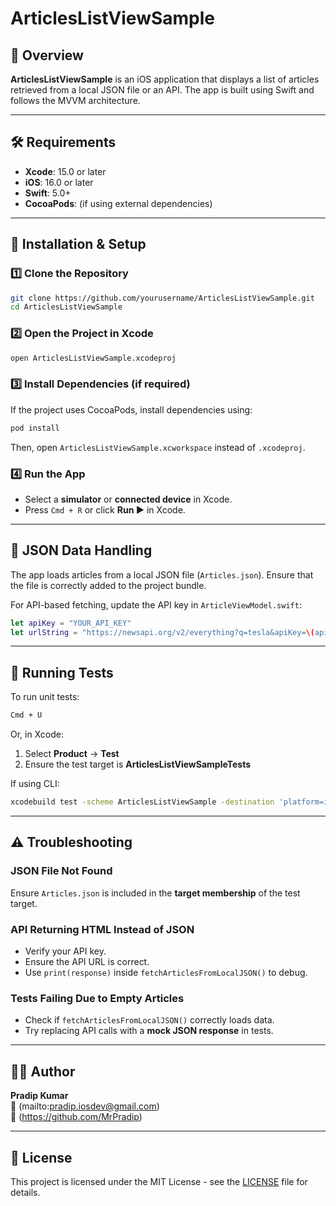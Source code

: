 # ArticlesListViewSample

## 📌 Overview
**ArticlesListViewSample** is an iOS application that displays a list of articles retrieved from a local JSON file or an API. The app is built using Swift and follows the MVVM architecture.

---

## 🛠️ Requirements
- **Xcode**: 15.0 or later
- **iOS**: 16.0 or later
- **Swift**: 5.0+
- **CocoaPods**: (if using external dependencies)

---

## 🚀 Installation & Setup

### 1️⃣ Clone the Repository
```sh
git clone https://github.com/yourusername/ArticlesListViewSample.git
cd ArticlesListViewSample
```

### 2️⃣ Open the Project in Xcode
```sh
open ArticlesListViewSample.xcodeproj
```

### 3️⃣ Install Dependencies (if required)
If the project uses CocoaPods, install dependencies using:
```sh
pod install
```
Then, open `ArticlesListViewSample.xcworkspace` instead of `.xcodeproj`.

### 4️⃣ Run the App
- Select a **simulator** or **connected device** in Xcode.
- Press `Cmd + R` or click **Run ▶** in Xcode.

---

## 📄 JSON Data Handling
The app loads articles from a local JSON file (`Articles.json`). Ensure that the file is correctly added to the project bundle.

For API-based fetching, update the API key in `ArticleViewModel.swift`:
```swift
let apiKey = "YOUR_API_KEY"
let urlString = "https://newsapi.org/v2/everything?q=tesla&apiKey=\(apiKey)"
```

---

## 🧪 Running Tests
To run unit tests:
```sh
Cmd + U
```
Or, in Xcode:
1. Select **Product** → **Test**
2. Ensure the test target is **ArticlesListViewSampleTests**

If using CLI:
```sh
xcodebuild test -scheme ArticlesListViewSample -destination 'platform=iOS Simulator,name=iPhone 15'
```

---

## ⚠️ Troubleshooting
### JSON File Not Found
Ensure `Articles.json` is included in the **target membership** of the test target.

### API Returning HTML Instead of JSON
- Verify your API key.
- Ensure the API URL is correct.
- Use `print(response)` inside `fetchArticlesFromLocalJSON()` to debug.

### Tests Failing Due to Empty Articles
- Check if `fetchArticlesFromLocalJSON()` correctly loads data.
- Try replacing API calls with a **mock JSON response** in tests.

---

## 👨‍💻 Author
**Pradip Kumar**  
📧 (mailto:pradip.iosdev@gmail.com)  
🔗 (https://github.com/MrPradip)

---

## 📜 License
This project is licensed under the MIT License - see the [LICENSE](LICENSE) file for details.

